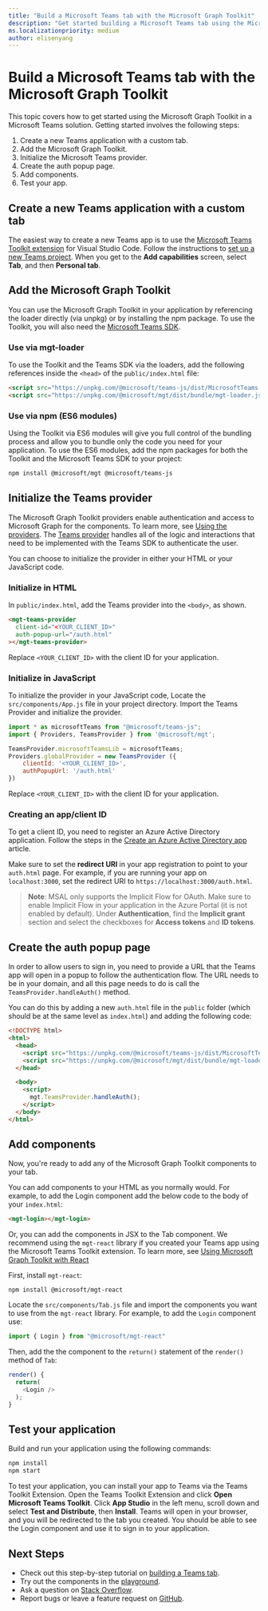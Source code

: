 ```yaml
---
title: "Build a Microsoft Teams tab with the Microsoft Graph Toolkit"
description: "Get started building a Microsoft Teams tab using the Microsoft Graph Toolkit."
ms.localizationpriority: medium
author: elisenyang
---
```


# Build a Microsoft Teams tab with the Microsoft Graph Toolkit

This topic covers how to get started using the Microsoft Graph Toolkit in a Microsoft Teams solution. Getting started involves the following steps:

1. Create a new Teams application with a custom tab.
2. Add the Microsoft Graph Toolkit.
3. Initialize the Microsoft Teams provider.
4. Create the auth popup page.
5. Add components.
6. Test your app.

## Create a new Teams application with a custom tab

The easiest way to create a new Teams app is to use the [Microsoft Teams Toolkit extension](https://marketplace.visualstudio.com/items?itemName=TeamsDevApp.ms-teams-vscode-extension) for Visual Studio Code. Follow the instructions to [set up a new Teams project](/microsoftteams/platform/toolkit/visual-studio-code-overview#set-up-a-new-teams-project). When you get to the **Add capabilities** screen, select **Tab**, and then **Personal tab**.

## Add the Microsoft Graph Toolkit

You can use the Microsoft Graph Toolkit in your application by referencing the loader directly (via unpkg) or by installing the npm package. To use the Toolkit, you will also need the [Microsoft Teams SDK](/javascript/api/overview/msteams-client?view=msteams-client-js-latest).

### Use via mgt-loader
To use the Toolkit and the Teams SDK via the loaders, add the following references inside the `<head>` of the `public/index.html` file:

```html
<script src="https://unpkg.com/@microsoft/teams-js/dist/MicrosoftTeams.min.js" crossorigin="anonymous"></script>
<script src="https://unpkg.com/@microsoft/mgt/dist/bundle/mgt-loader.js"></script>
```

### Use via npm (ES6 modules)
Using the Toolkit via ES6 modules will give you full control of the bundling process and allow you to bundle only the code you need for your application. To use the ES6 modules, add the npm packages for both the Toolkit and the Microsoft Teams SDK to your project:

```bash
npm install @microsoft/mgt @microsoft/teams-js
```

## Initialize the Teams provider

The Microsoft Graph Toolkit providers enable authentication and access to Microsoft Graph for the components. To learn more, see [Using the providers](../providers/providers.md). The [Teams provider](../providers/teams.md) handles all of the logic and interactions that need to be implemented with the Teams SDK to authenticate the user.

You can choose to initialize the provider in either your HTML or your JavaScript code. 

### Initialize in HTML

In `public/index.html`, add the Teams provider into the `<body>`, as shown.

```html
<mgt-teams-provider
  client-id="<YOUR_CLIENT_ID>"
  auth-popup-url="/auth.html"
></mgt-teams-provider>
```

Replace `<YOUR_CLIENT_ID>` with the client ID for your application. 

### Initialize in JavaScript

To initialize the provider in your JavaScript code, Locate the `src/components/App.js` file in your project directory. Import the Teams Provider and initialize the provider.

```JavaScript
import * as microsoftTeams from "@microsoft/teams-js";
import { Providers, TeamsProvider } from '@microsoft/mgt';

TeamsProvider.microsoftTeamsLib = microsoftTeams;
Providers.globalProvider = new TeamsProvider ({
    clientId: '<YOUR_CLIENT_ID>',
    authPopupUrl: '/auth.html'
})
```
Replace `<YOUR_CLIENT_ID>` with the client ID for your application.

### Creating an app/client ID

To get a client ID, you need to register an Azure Active Directory application. Follow the steps in the [Create an Azure Active Directory app](./add-aad-app-registration.md) article.

Make sure to set the **redirect URI** in your app registration to point to your `auth.html` page. For example, if you are running your app on `localhost:3000`, set the redirect URI to `https://localhost:3000/auth.html`.

>**Note**: MSAL only supports the Implicit Flow for OAuth. Make sure to enable Implicit Flow in your application in the Azure Portal (it is not enabled by default). Under **Authentication**, find the **Implicit grant** section and select the checkboxes for **Access tokens** and **ID tokens**. 

## Create the auth popup page

In order to allow users to sign in, you need to provide a URL that the Teams app will open in a popup to follow the authentication flow. The URL needs to be in your domain, and all this page needs to do is call the `TeamsProvider.handleAuth()` method.

You can do this by adding a new `auth.html` file in the `public` folder (which should be at the same level as `index.html`) and adding the following code: 

```html
<!DOCTYPE html>
<html>
  <head>
    <script src="https://unpkg.com/@microsoft/teams-js/dist/MicrosoftTeams.min.js" crossorigin="anonymous"></script>
    <script src="https://unpkg.com/@microsoft/mgt/dist/bundle/mgt-loader.js"></script>
  </head>

  <body>
    <script>
      mgt.TeamsProvider.handleAuth();
    </script>
  </body>
</html>
```

## Add components

Now, you're ready to add any of the Microsoft Graph Toolkit components to your tab. 

You can add components to your HTML as you normally would. For example, to add the Login component add the below code to the body of your `index.html`:

```HTML
<mgt-login></mgt-login>
```

Or, you can add the components in JSX to the Tab component. We recommend using the `mgt-react` library if you created your Teams app using the Microsoft Teams Toolkit extension. To learn more, see [Using Microsoft Graph Toolkit with React](./use-toolkit-with-react.md)

First, install `mgt-react`:

```Command Line
npm install @microsoft/mgt-react
```

Locate the `src/components/Tab.js` file and import the components you want to use from the `mgt-react` library. For example, to add the `Login` component use:

```JavaScript
import { Login } from "@microsoft/mgt-react"
```

Then, add the the component to the `return()` statement of the `render()` method of `Tab`:

```JavaScript
render() {
  return(
    <Login />
  );
}
```

## Test your application

Build and run your application using the following commands:
```bash
npm install
npm start
```

To test your application, you can install your app to Teams via the Teams Toolkit Extension. Open the Teams Toolkit Extension and click **Open Microsoft Teams Toolkit**. Click **App Studio** in the left menu, scroll down and select **Test and Distribute**, then **Install**. Teams will open in your browser, and you will be redirected to the tab you created. You should be able to see the Login component and use it to sign in to your application.

## Next Steps
- Check out this step-by-step tutorial on [building a Teams tab](https://developer.microsoft.com/graph/blogs/a-lap-around-microsoft-graph-toolkit-day-10-microsoft-graph-toolkit-teams-provider/).
- Try out the components in the [playground](https://mgt.dev).
- Ask a question on [Stack Overflow](https://aka.ms/mgt-question).
- Report bugs or leave a feature request on [GitHub](https://aka.ms/mgt).
